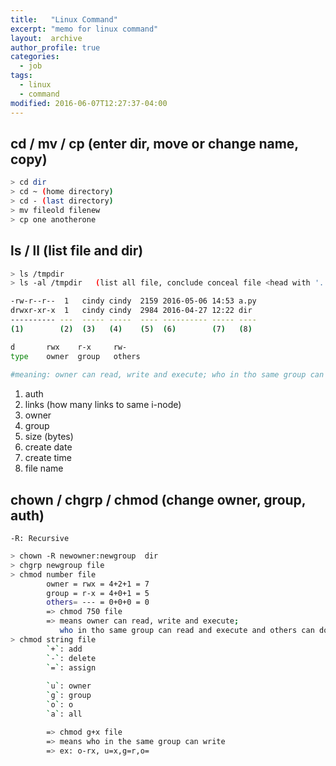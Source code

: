 ```yaml
---
title:   "Linux Command"
excerpt: "memo for linux command"
layout:  archive
author_profile: true
categories: 
  - job
tags:
  - linux
  - command
modified: 2016-06-07T12:27:37-04:00
---
```

## cd / mv / cp (enter dir, move or change name, copy)

```bash
> cd dir
> cd ~ (home directory)
> cd - (last directory)
> mv fileold filenew
> cp one anotherone
```



## ls / ll  (list file and dir)
 
```bash
> ls /tmpdir
> ls -al /tmpdir   (list all file, conclude conceal file <head with '.'>)  

-rw-r--r--  1   cindy cindy  2159 2016-05-06 14:53 a.py
drwxr-xr-x  1   cindy cindy  2984 2016-04-27 12:22 dir
---------- ---  ----- -----  ---- ---------- ----- ----
(1)        (2)  (3)   (4)    (5)  (6)        (7)   (8)

d       rwx    r-x     rw-   
type    owner  group   others
    
#meaning: owner can read, write and execute; who in tho same group can read and execute   
```


1. auth   
2. links (how many links to same i-node)
3. owner
4. group
5. size (bytes)
6. create date
7. create time
8. file name 

## chown / chgrp / chmod (change owner, group, auth)
```-R: Recursive```

```bash
> chown -R newowner:newgroup  dir
> chgrp newgroup file
> chmod number file
        owner = rwx = 4+2+1 = 7
        group = r-x = 4+0+1 = 5
        others= --- = 0+0+0 = 0
        => chmod 750 file 
        => means owner can read, write and execute; 
           who in tho same group can read and execute and others can do nothing
> chmod string file
        `+`: add
        `-`: delete
        `=`: assign
        
        `u`: owner
        `g`: group
        `o`: o
        `a`: all

        => chmod g+x file
        => means who in the same group can write
        => ex: o-rx, u=x,g=r,o= 
```



